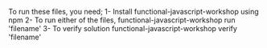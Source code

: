 To run these files, you need;
1- Install functional-javascript-workshop using npm
2- To run either of the files, functional-javascript-workshop run 'filename'
3- To verify solution functional-javascript-workshop verify 'filename'